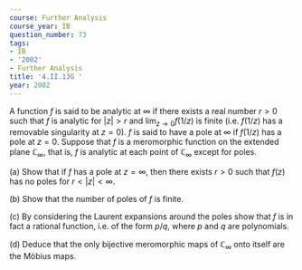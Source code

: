 ```yaml
---
course: Further Analysis
course_year: IB
question_number: 73
tags:
- IB
- '2002'
- Further Analysis
title: '4.II.13G '
year: 2002
---
```



A function $f$ is said to be analytic at $\infty$ if there exists a real number $r>0$ such that $f$ is analytic for $|z|>r$ and $\lim _{z \rightarrow 0} f(1 / z)$ is finite (i.e. $f(1 / z)$ has a removable singularity at $z=0)$. $f$ is said to have a pole at $\infty$ if $f(1 / z)$ has a pole at $z=0$. Suppose that $f$ is a meromorphic function on the extended plane $\mathbb{C}_{\infty}$, that is, $f$ is analytic at each point of $\mathbb{C}_{\infty}$ except for poles.

(a) Show that if $f$ has a pole at $z=\infty$, then there exists $r>0$ such that $f(z)$ has no poles for $r<|z|<\infty$.

(b) Show that the number of poles of $f$ is finite.

(c) By considering the Laurent expansions around the poles show that $f$ is in fact a rational function, i.e. of the form $p / q$, where $p$ and $q$ are polynomials.

(d) Deduce that the only bijective meromorphic maps of $\mathbb{C}_{\infty}$ onto itself are the Möbius maps.